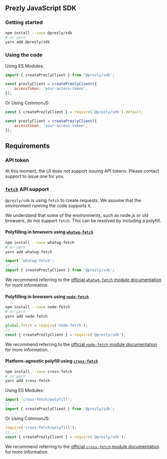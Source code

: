 ## Prezly JavaScript SDK

### Getting started

```sh
npm install --save @prezly/sdk
# or yarn
yarn add @prezly/sdk
```

### Using the code

Using ES Modules:

```js
import { createPrezlyClient } from '@prezly/sdk';

const prezlyClient = createPrezlyClient({
    accessToken: 'your-access-token',
});
```

Or Using CommonJS:

```js
const { createPrezlyClient } = require('@prezly/sdk').default;

const prezlyClient = createPrezlyClient({
    accessToken: 'your-access-token',
});
```

## Requirements

### API token

At this moment, the UI does not support issuing API tokens. Please contact support to issue one for you.

### [`fetch`](https://developer.mozilla.org/en-US/docs/Web/API/Fetch_API) API support

`@prezly/sdk` is using `fetch` to create requests. We assume that the environment running the code supports it.

We understand that some of the environments, such as node.js or old browsers, do not support `fetch`. This can be resolved by including a polyfill.

#### Polyfilling in browsers using [`whatwg-fetch`](https://www.npmjs.com/package/whatwg-fetch)

```sh
npm install --save whatwg-fetch
# or yarn
yarn add whatwg-fetch
```

```js
import 'whatwg-fetch';
// ...
import { createPrezlyClient } from '@prezly/sdk';
```

We recommend referring to the [official `whatwg-fetch` module documentation](https://www.npmjs.com/package/whatwg-fetch) for more information.

#### Polyfilling in browsers using [`node-fetch`](https://www.npmjs.com/package/node-fetch)

```sh
npm install --save node-fetch
# or yarn
yarn add node-fetch
```

```js
global.fetch = require('node-fetch');
// ...
const { createPrezlyClient } = require('@prezly/sdk');
```

We recommend referring to the [official `node-fetch` module documentation](https://www.npmjs.com/package/node-fetch) for more information.

#### Platform-agnostic polyfill using [`cross-fetch`](https://www.npmjs.com/package/cross-fetch)

```sh
npm install --save cross-fetch
# or yarn
yarn add cross-fetch
```

Using ES Modules:

```js
import 'cross-fetch/polyfill';
// ...
import { createPrezlyClient } from '@prezly/sdk';
```

Or Using CommonJS:

```js
require('cross-fetch/polyfill');
// ...
const { createPrezlyClient } = require('@prezly/sdk');
```

We recommend referring to the [official `cross-fetch` module documentation](https://www.npmjs.com/package/cross-fetch) for more information.

